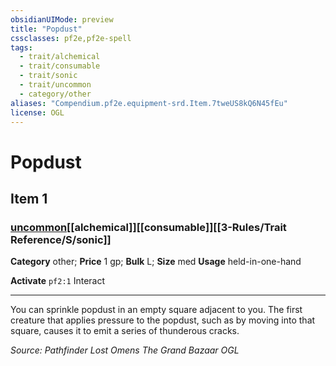 ```yaml
---
obsidianUIMode: preview
title: "Popdust"
cssclasses: pf2e,pf2e-spell
tags:
  - trait/alchemical
  - trait/consumable
  - trait/sonic
  - trait/uncommon
  - category/other
aliases: "Compendium.pf2e.equipment-srd.Item.7tweUS8kQ6N45fEu"
license: OGL
---
```

# Popdust
## Item 1
### [uncommon](uncommon "Uncommon Rarity Trait")[[alchemical]][[consumable]][[3-Rules/Trait Reference/S/sonic]]

**Category** other; 
**Price** 1 gp; 
**Bulk** L; **Size** med
**Usage** held-in-one-hand

**Activate** `pf2:1` Interact

* * *

You can sprinkle popdust in an empty square adjacent to you. The first creature that applies pressure to the popdust, such as by moving into that square, causes it to emit a series of thunderous cracks.

*Source: Pathfinder Lost Omens The Grand Bazaar*
*OGL*